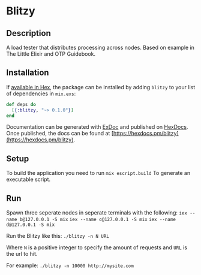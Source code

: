 # Blitzy

## Description
A load tester that distributes processing across nodes. Based on example in The Little Elixir and OTP Guidebook.

## Installation

If [available in Hex](https://hex.pm/docs/publish), the package can be installed
by adding `blitzy` to your list of dependencies in `mix.exs`:

```elixir
def deps do
  [{:blitzy, "~> 0.1.0"}]
end
```

Documentation can be generated with [ExDoc](https://github.com/elixir-lang/ex_doc)
and published on [HexDocs](https://hexdocs.pm). Once published, the docs can
be found at [https://hexdocs.pm/blitzy](https://hexdocs.pm/blitzy).

## Setup

To build the application you need to run 
`mix escript.build`
To generate an executable script.

## Run

Spawn three seperate nodes in seperate terminals with the following:
`iex --name b@127.0.0.1 -S mix`
`iex --name c@127.0.0.1 -S mix`
`iex --name d@127.0.0.1 -S mix`

Run the Blitzy like this:
`./blitzy -n N URL`

Where `N` is a positive integer to specify the amount of requests and `URL` is the url to hit.

For example:
`./blitzy -n 10000 http://mysite.com`